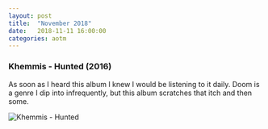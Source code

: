 ```yaml
---
layout: post
title:	"November 2018"
date:	2018-11-11 16:00:00
categories: aotm
---
```


### Khemmis - Hunted (2016)

As soon as I heard this album I knew I would be listening to it daily. Doom is a genre I dip into infrequently, but this album scratches that itch and then some.

![Khemmis - Hunted][hunted]

[hunted]: https://nosratheno.github.io/images/albums/november-2018-hunted.png "Khemmis - Hunted"
